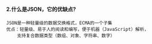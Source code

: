 #### 2.什么是JSON，它的优缺点?
    JSON是一种轻量级的数据交换格式，ECMA的一个子集
    优点：轻量级、易于人的阅读和编写，便于机器（JavaScript）解析，
        支持复合数据类型（数组、对象、字符串、数字）